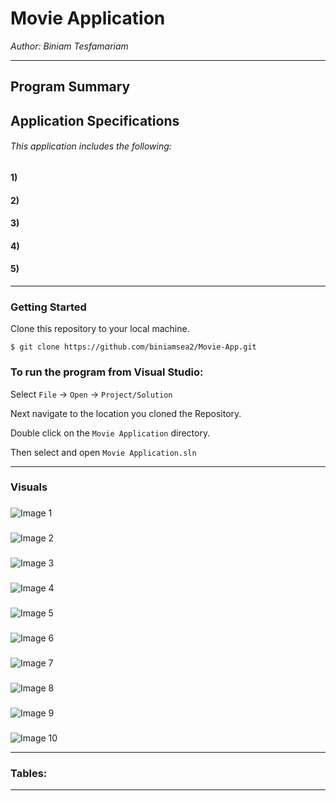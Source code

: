 # Movie Application
*Author: Biniam Tesfamariam*

----

## Program Summary 


## Application Specifications
###### This application includes the following:  

#### 1) 
#### 2)   
#### 3)   
#### 4)   
#### 5)   

---

### Getting Started
Clone this repository to your local machine.

```
$ git clone https://github.com/biniamsea2/Movie-App.git
```

### To run the program from Visual Studio:
Select ```File``` -> ```Open``` -> ```Project/Solution```

Next navigate to the location you cloned the Repository.

Double click on the ```Movie Application``` directory.

Then select and open ```Movie Application.sln```

---

### Visuals

### 
![Image 1](https://github.com/biniamsea2/KobeAPI/blob/master/Screenshot%20(4).png)

### 
![Image 2](https://github.com/biniamsea2/KobeAPI/blob/master/Screenshot%20(5).png)

### 
![Image 3](https://github.com/biniamsea2/KobeAPI/blob/master/Screenshot%20(6).png)

### 
![Image 4](https://github.com/biniamsea2/KobeAPI/blob/master/Screenshot%20(6).png)

### 
![Image 5](https://github.com/biniamsea2/KobeAPI/blob/master/Screenshot%20(6).png)

### 
![Image 6](https://github.com/biniamsea2/KobeAPI/blob/master/Screenshot%20(6).png)

### 
![Image 7](https://github.com/biniamsea2/KobeAPI/blob/master/Screenshot%20(6).png)

### 
![Image 8](https://github.com/biniamsea2/KobeAPI/blob/master/Screenshot%20(6).png)

### 
![Image 9](https://github.com/biniamsea2/KobeAPI/blob/master/Screenshot%20(6).png)

### 
![Image 10](https://github.com/biniamsea2/KobeAPI/blob/master/Screenshot%20(6).png)

---
### Tables:  

---

